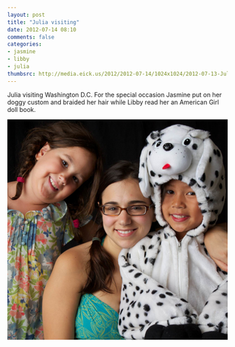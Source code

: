 ```yaml
---
layout: post
title: "Julia visiting"
date: 2012-07-14 08:10
comments: false
categories: 
- jasmine
- libby
- julia
thumbsrc: http://media.eick.us/2012/2012-07-14/1024x1024/2012-07-13-Julia-Studio-.jpg
---
```

Julia visiting Washington D.C.  For the special occasion Jasmine put on her doggy custom and braided her hair while Libby read her an American Girl doll book.

![Julia Libby and Jasmine](/assets/images/2012/2012-07-14/2012-07-13-Julia-Studio-.jpg)